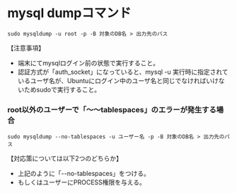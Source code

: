 # mysql dumpコマンド
```shell
sudo mysqldump -u root -p -B 対象のDB名 > 出力先のパス
```
【注意事項】
- 端末にてmysqlログイン前の状態で実行すること。
- 認証方式が「auth_socket」になっていると、mysql -u 実行時に指定されているユーザ名が、Ubuntuにログイン中のユーザ名と同じでなければいけないためsudoで実行すること。

### root以外のユーザーで「〜〜tablespaces」のエラーが発生する場合
```shell
sudo mysqldump --no-tablespaces -u ユーザー名 -p -B 対象のDB名 > 出力先のパス
```
【対応策については以下2つのどちらか】
- 上記のように「--no-tablespaces」をつける。
- もしくはユーザーにPROCESS権限を与える。


